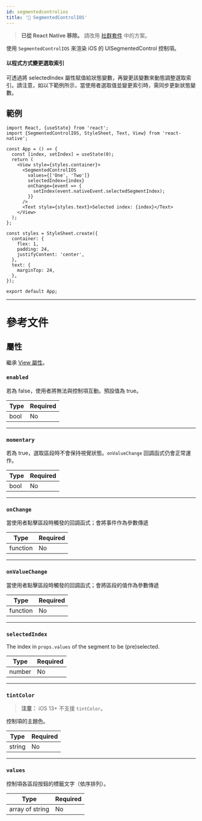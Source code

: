 ```yaml
---
id: segmentedcontrolios
title: '🚧 SegmentedControlIOS'
---
```


> **已從 React Native 移除。** 請改用 [社群套件](https://reactnative.directory/?search=segmentedcontrol) 中的方案。

使用 `SegmentedControlIOS` 來渲染 iOS 的 UISegmentedControl 控制項。

#### 以程式方式變更選取索引

可透過將 selectedIndex 屬性賦值給狀態變數，再變更該變數來動態調整選取索引。請注意，如以下範例所示，當使用者選取值並變更索引時，需同步更新狀態變數。

## 範例

```SnackPlayer name=SegmentedControlIOS%20Example&supportedPlatforms=ios&ext=js
import React, {useState} from 'react';
import {SegmentedControlIOS, StyleSheet, Text, View} from 'react-native';

const App = () => {
  const [index, setIndex] = useState(0);
  return (
    <View style={styles.container}>
      <SegmentedControlIOS
        values={['One', 'Two']}
        selectedIndex={index}
        onChange={event => {
          setIndex(event.nativeEvent.selectedSegmentIndex);
        }}
      />
      <Text style={styles.text}>Selected index: {index}</Text>
    </View>
  );
};

const styles = StyleSheet.create({
  container: {
    flex: 1,
    padding: 24,
    justifyContent: 'center',
  },
  text: {
    marginTop: 24,
  },
});

export default App;
```

---

# 參考文件

## 屬性

繼承 [View 屬性](view.md#props)。

### `enabled`

若為 false，使用者將無法與控制項互動。預設值為 true。

| Type | Required |
| ---- | -------- |
| bool | No       |

---

### `momentary`

若為 true，選取區段時不會保持視覺狀態。`onValueChange` 回調函式仍會正常運作。

| Type | Required |
| ---- | -------- |
| bool | No       |

---

### `onChange`

當使用者點擊區段時觸發的回調函式；會將事件作為參數傳遞

| Type     | Required |
| -------- | -------- |
| function | No       |

---

### `onValueChange`

當使用者點擊區段時觸發的回調函式；會將區段的值作為參數傳遞

| Type     | Required |
| -------- | -------- |
| function | No       |

---

### `selectedIndex`

The index in `props.values` of the segment to be (pre)selected.

| Type   | Required |
| ------ | -------- |
| number | No       |

---

### `tintColor`

> **注意：** iOS 13+ 不支援 `tintColor`。

控制項的主題色。

| Type   | Required |
| ------ | -------- |
| string | No       |

---

### `values`

控制項各區段按鈕的標籤文字（依序排列）。

| Type            | Required |
| --------------- | -------- |
| array of string | No       |